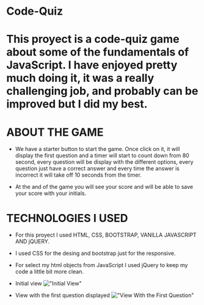 # Code-Quiz

# This proyect is a code-quiz game about some of the fundamentals of JavaScript. I have enjoyed pretty much doing it, it was a really challenging job, and probably can be improved but I did my best.

# ABOUT THE GAME

* We have a starter button to start the game. Once click on it, it will display the first question and a timer will start to count down from 80 second, every question will be display with the different options, every question just have a correct answer and every time the answer is incorrect it will take off 10 seconds from the timer.

* At the and of the game you will see your score and will be able to save your score with your initials.


# TECHNOLOGIES I USED

* For this proyect I used HTML, CSS, BOOTSTRAP, VANILLA JAVASCRIPT AND jQUERY.

* I used CSS for the desing and bootstrap just for the responsive.

* For select my html objects from JavaScript I used jQuery to keep my code a little bit more clean.

* Initial view
!["Initial View"](assets/screenshots/screenshot1)

* View with the first question displayed
!["View With the First Question"](assets/screenshots/screenshot1)